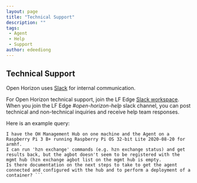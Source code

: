 ```yaml
---
layout: page
title: "Technical Support"
description: ""
tags:
 - Agent
 - Help
 - Support
author: edeediong
---
```


## Technical Support

Open Horizon uses [Slack](https://slack.com/help/articles/115004071768-What-is-Slack-) for internal communication.

For Open Horizon technical support, join the LF Edge [Slack workspace](https://join.slack.com/t/lfedge/shared_invite/zt-7kavdtmq-SeyFzM2CEABBcKYGEVCgkw).
When you join the LF Edge *#open-horizon-help* slack channel, you can post technical and non-technical inquiries and receive help team responses.

Here is an example query:

```Text
I have the OH Management Hub on one machine and the Agent on a Raspberry Pi 3 B+ running Raspberry Pi OS 32-bit Lite 2020-08-20 for armhf.
I can run 'hzn exchange' commands (e.g. hzn exchange status) and get results back, but the agbot doesn't seem to be registered with the mgmt hub (hzn exchange agbot list on the mgmt hub is empty.
Is there documentation on the next steps to take to get the agent connected and configured with the hub and to perform a deployment of a container? ```

